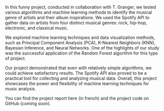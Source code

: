 In this funny project, conducted in collaboration with T. Granger, we tested various algorithms and machine learning methods to identify the musical genre of artists and their album inspirations. We used the Spotify API to gather data on artists from four distinct musical genres: rock, hip-hop, electronic, and classical music.

We explored machine learning techniques and data visualization methods, such as Principal Component Analysis (PCA), K-Nearest Neighbors (KNN), Bayesian Inference, and Neural Networks. One of the highlights of our study was the successful application of the Random Forest algorithm for this type of project.

Our project demonstrated that even with relatively simple algorithms, we could achieve satisfactory results. The Spotify API also proved to be a practical tool for collecting and analyzing musical data. Overall, this project showcases the power and flexibility of machine learning techniques for music analysis.

You can find the project report here (in french) and the project code on GitHub (coming soon).
